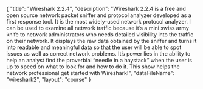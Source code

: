 {
	"title": "Wireshark 2.2.4",
	"description": "Wireshark 2.2.4  is a free and open source network packet sniffer and protocol analyzer developed as a first response tool. It is the most widely-used network protocol analyzer.  I can be used to examine all network traffic because it’s a mini swiss army knife to network administrators who needs detailed visibility into the traffic on their network.  It displays the raw data obtained by the sniffer and turns it into readable and meaningful data so that the user will be able to spot issues as well as correct network problems.  It’s power lies in the ability to help an analyst find the proverbial “needle in a haystack” when the user is up to speed on what to look for and how to do it.  This show helps the network professional get started with Wireshark!",
	"dataFileName": "wireshark2",
	"layout": "course"
}